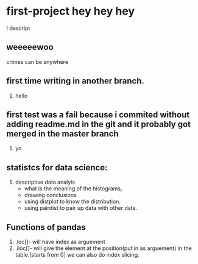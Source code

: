 # first-project hey hey hey
! descript

## weeeeewoo

crimes can be anywhere

## first time writing in another branch.

1. hello

## first test was a fail because i commited without adding readme.md in the git and it probably got merged in the master branch
 
 1. yo

## statistcs for data science:
1. descriptive data analyis
    - what is the meaning of the histograms, 
    - drawing conclusions 
    - using distplot to know the distribution.
    - using pairdist to pair up data with other data.

## Functions of pandas
1. .loc[]- will have index as arguement
2. .iloc[]- will give the element at the position(put in as arguement) in the table.[starts from 0] we can also do index slicing. 
    